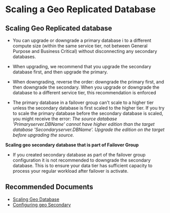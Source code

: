<properties
	pageTitle="Geo Replication, Failover Groups and DB Copy/Scaling a geo-replicated database"
	description="Geo Replication, Failover Groups and DB Copy/Scaling a geo-replicated database"
	service="microsoft.sql"
	resource="servers"
	authors="subbuk,maboja-msft"
	ms.author="subbuk,maboja"
	displayOrder=""
	selfHelpType="generic"
	supportTopicIds="32731233"
	productPesIds="13491"
	cloudEnvironments="public,blackForest,fairfax,mooncake, usnat, ussec"
	articleId="f96fe5cd-007c-4453-b4a2-00dbd693ef2b"
	ownershipId="AzureData_AzureSQLDB_Availability"
/>

# Scaling a Geo Replicated Database

## Scaling Geo Replicated database
* You can upgrade or downgrade a primary database i to a different compute size (within the same service tier, not between General Purpose and Business Critical) without disconnecting any secondary databases.

* When upgrading, we recommend that you upgrade the secondary database first, and then upgrade the primary.

* When downgrading, reverse the order: downgrade the primary first, and then downgrade the secondary. When you upgrade or downgrade the database to a different service tier, this recommendation is enforced

* The primary database in a failover group can't scale to a higher tier unless the secondary database is first scaled to the higher tier. If you try to scale the primary database before the secondary database is scaled, you might receive the error:  *The source database 'Primaryserver.DBName' cannot have higher edition than the target database 'Secondaryserver.DBName'. Upgrade the edition on the target before upgrading the source.*

**Scaling geo secondary database that is part of Failover Group**
* If you created secondary database as part of the failover group configuration it is not recommended to downgrade the secondary database. This is to ensure your data tier has sufficient capacity to process your regular workload after failover is activate.

## **Recommended Documents**

* [Scaling Geo Database](https://docs.microsoft.com/azure/sql-database/sql-database-active-geo-replication?WT.mc_id=pid:13491:sid:32731233/#upgrading-or-downgrading-primary-database)<br>
* [Configuring geo Secondary](https://docs.microsoft.com/azure/sql-database/sql-database-active-geo-replication?WT.mc_id=pid:13491:sid:32731233/#configuring-secondary-database)<br>

